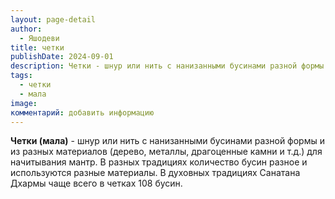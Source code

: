 ```yaml
---
layout: page-detail
author:
  - Яшодеви
title: четки
publishDate: 2024-09-01
description: Четки - шнур или нить с нанизанными бусинами разной формы и из разных материалов (дерево, металлы, драгоценные камни и т.д.) для начитывания мантр. В разных традициях количество бусин разное и используются разные материалы. В духовных традициях Санатана Дхармы чаще всего в четках 108 бусин.
tags:
  - четки
  - мала
image: 
комментарий: добавить информацию
---
```

**Четки (мала)** - шнур или нить с нанизанными бусинами разной формы и из разных материалов (дерево, металлы, драгоценные камни и т.д.) для начитывания мантр. В разных традициях количество бусин разное и используются разные материалы. В духовных традициях Санатана Дхармы чаще всего в четках 108 бусин.

